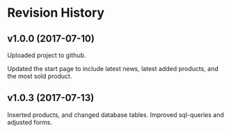 Revision History
=========================

v1.0.0 (2017-07-10)
-------------------------
Uploaded project to github.

Updated the start page to include latest news, latest added products,
and the most sold product.

v1.0.3 (2017-07-13)
-------------------------
Inserted products, and changed database tables.
Improved sql-queries and adjusted forms.
